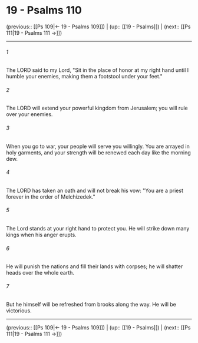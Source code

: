 # 19 - Psalms 110

(previous:: [[Ps 109|← 19 - Psalms 109]]) | (up:: [[19 - Psalms]]) | (next:: [[Ps 111|19 - Psalms 111 →]])

***


###### 1 
The LORD said to my Lord, "Sit in the place of honor at my right hand until I humble your enemies, making them a footstool under your feet." 

###### 2 
The LORD will extend your powerful kingdom from Jerusalem; you will rule over your enemies. 

###### 3 
When you go to war, your people will serve you willingly. You are arrayed in holy garments, and your strength will be renewed each day like the morning dew. 

###### 4 
The LORD has taken an oath and will not break his vow: "You are a priest forever in the order of Melchizedek." 

###### 5 
The Lord stands at your right hand to protect you. He will strike down many kings when his anger erupts. 

###### 6 
He will punish the nations and fill their lands with corpses; he will shatter heads over the whole earth. 

###### 7 
But he himself will be refreshed from brooks along the way. He will be victorious.

***

(previous:: [[Ps 109|← 19 - Psalms 109]]) | (up:: [[19 - Psalms]]) | (next:: [[Ps 111|19 - Psalms 111 →]])
